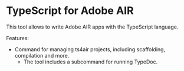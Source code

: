 # TypeScript for Adobe AIR

This tool allows to write Adobe AIR apps with the TypeScript language.

Features:

- Command for managing ts4air projects, including scaffolding, compilation and more.
  - The tool includes a subcommand for running TypeDoc.